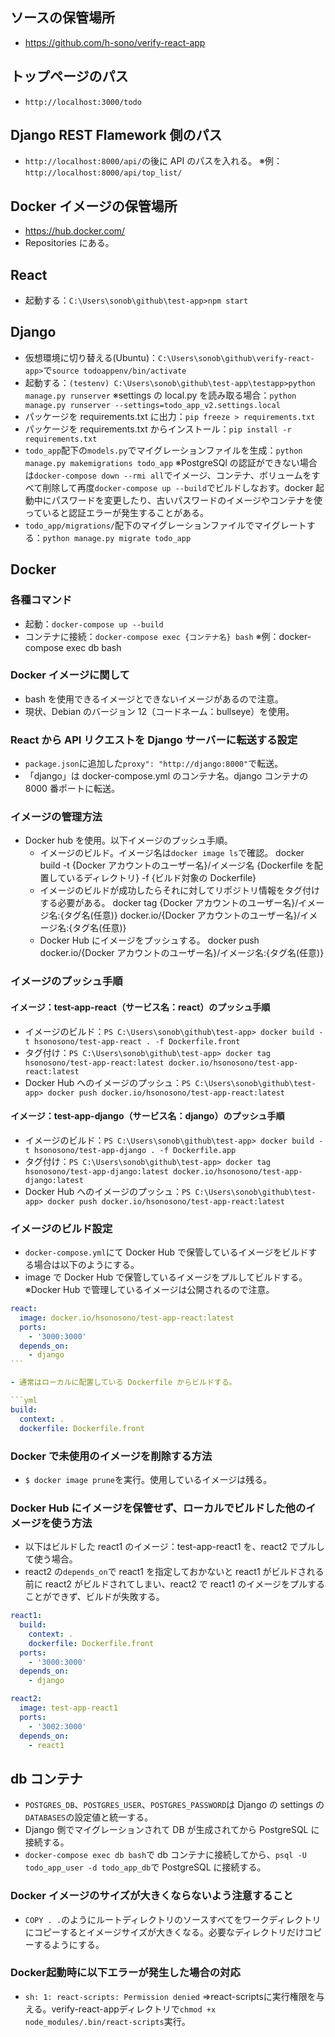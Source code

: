 ## ソースの保管場所

- https://github.com/h-sono/verify-react-app

## トップページのパス

- `http://localhost:3000/todo`

## Django REST Flamework 側のパス

- `http://localhost:8000/api/`の後に API のパスを入れる。
  ※例：`http://localhost:8000/api/top_list/`

## Docker イメージの保管場所

- https://hub.docker.com/
- Repositories にある。

## React

- 起動する：`C:\Users\sonob\github\test-app>npm start`

## Django

- 仮想環境に切り替える(Ubuntu)：`C:\Users\sonob\github\verify-react-app>`で`source todoappenv/bin/activate`
- 起動する：`(testenv) C:\Users\sonob\github\test-app\testapp>python manage.py runserver`
  ※settings の local.py を読み取る場合：`python manage.py runserver --settings=todo_app_v2.settings.local`
- パッケージを requirements.txt に出力：`pip freeze > requirements.txt`
- パッケージを requirements.txt からインストール：`pip install -r requirements.txt`
- `todo_app`配下の`models.py`でマイグレーションファイルを生成：`python manage.py makemigrations todo_app`
  ※PostgreSQl の認証ができない場合は`docker-compose down --rmi all`でイメージ、コンテナ、ボリュームをすべて削除して再度`docker-compose up --build`でビルドしなおす。docker 起動中にパスワードを変更したり、古いパスワードのイメージやコンテナを使っていると認証エラーが発生することがある。
- `todo_app/migrations/`配下のマイグレーションファイルでマイグレートする：`python manage.py migrate todo_app`

## Docker

### 各種コマンド

- 起動：`docker-compose up --build`
- コンテナに接続：`docker-compose exec {コンテナ名} bash`
  ※例：docker-compose exec db bash

### Docker イメージに関して

- bash を使用できるイメージとできないイメージがあるので注意。
- 現状、Debian のバージョン 12（コードネーム：bullseye）を使用。

### React から API リクエストを Django サーバーに転送する設定

- `package.json`に追加した`proxy": "http://django:8000"`で転送。
- 「django」は docker-compose.yml のコンテナ名。django コンテナの 8000 番ポートに転送。

### イメージの管理方法

- Docker hub を使用。以下イメージのプッシュ手順。
  - イメージのビルド。イメージ名は`docker image ls`で確認。
    docker build -t {Docker アカウントのユーザー名}/イメージ名 {Dockerfile を配置しているディレクトリ} -f {ビルド対象の Dockerfile}
  - イメージのビルドが成功したらそれに対してリポジトリ情報をタグ付けする必要がある。
    docker tag {Docker アカウントのユーザー名}/イメージ名:{タグ名(任意)} docker.io/{Docker アカウントのユーザー名}/イメージ名:{タグ名(任意)}
  - Docker Hub にイメージをプッシュする。
    docker push docker.io/{Docker アカウントのユーザー名}/イメージ名:{タグ名(任意)}

### イメージのプッシュ手順

#### イメージ：test-app-react（サービス名：react）のプッシュ手順

- イメージのビルド：`PS C:\Users\sonob\github\test-app> docker build -t hsonosono/test-app-react . -f Dockerfile.front`
- タグ付け：`PS C:\Users\sonob\github\test-app> docker tag hsonosono/test-app-react:latest docker.io/hsonosono/test-app-react:latest`
- Docker Hub へのイメージのプッシュ：`PS C:\Users\sonob\github\test-app> docker push docker.io/hsonosono/test-app-react:latest`

#### イメージ：test-app-django（サービス名：django）のプッシュ手順

- イメージのビルド：`PS C:\Users\sonob\github\test-app> docker build -t hsonosono/test-app-django . -f Dockerfile.app`
- タグ付け：`PS C:\Users\sonob\github\test-app> docker tag hsonosono/test-app-django:latest docker.io/hsonosono/test-app-django:latest`
- Docker Hub へのイメージのプッシュ：`PS C:\Users\sonob\github\test-app> docker push docker.io/hsonosono/test-app-react:latest`

### イメージのビルド設定

- `docker-compose.yml`にて Docker Hub で保管しているイメージをビルドする場合は以下のようにする。
- image で Docker Hub で保管しているイメージをプルしてビルドする。
  ※Docker Hub で管理しているイメージは公開されるので注意。

````yml
react:
  image: docker.io/hsonosono/test-app-react:latest
  ports:
    - '3000:3000'
  depends_on:
    - django
```

- 通常はローカルに配置している Dockerfile からビルドする。

```yml
build:
  context: .
  dockerfile: Dockerfile.front
````

### Docker で未使用のイメージを削除する方法

- `$ docker image prune`を実行。使用しているイメージは残る。

### Docker Hub にイメージを保管せず、ローカルでビルドした他のイメージを使う方法

- 以下はビルドした react1 のイメージ：test-app-react1 を、react2 でプルして使う場合。
- react2 の`depends_on`で react1 を指定しておかないと react1 がビルドされる前に react2 がビルドされてしまい、react2 で react1 のイメージをプルすることができず、ビルドが失敗する。

```yml
react1:
  build:
    context: .
    dockerfile: Dockerfile.front
  ports:
    - '3000:3000'
  depends_on:
    - django

react2:
  image: test-app-react1
  ports:
    - '3002:3000'
  depends_on:
    - react1
```

## db コンテナ

- `POSTGRES_DB`、`POSTGRES_USER`、`POSTGRES_PASSWORD`は Django の settings の`DATABASES`の設定値と統一する。
- Django 側でマイグレーションされて DB が生成されてから PostgreSQL に接続する。
- `docker-compose exec db bash`で db コンテナに接続してから、`psql -U todo_app_user -d todo_app_db`で PostgreSQL に接続する。

### Docker イメージのサイズが大きくならないよう注意すること

- `COPY . .`のようにルートディレクトリのソースすべてをワークディレクトリにコピーするとイメージサイズが大きくなる。必要なディレクトリだけコピーするようにする。


### Docker起動時に以下エラーが発生した場合の対応
- `sh: 1: react-scripts: Permission denied`
⇒react-scriptsに実行権限を与える。verify-react-appディレクトリで`chmod +x node_modules/.bin/react-scripts`実行。